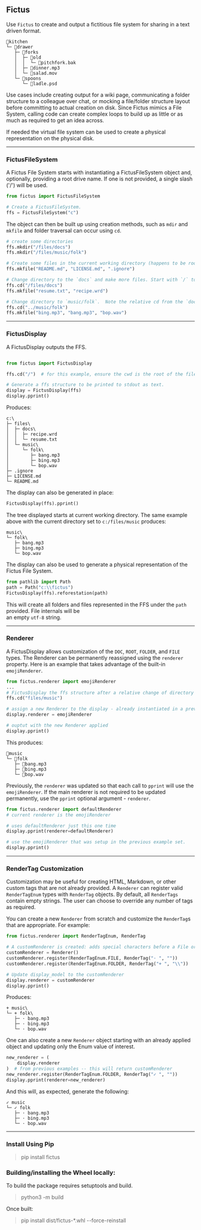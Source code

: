 ## Fictus

Use `Fictus` to create and output a fictitious file system for sharing in a text driven format.

```Text
🏡kitchen
└─ 📁drawer
   ├─ 📁forks
   │  ├─ 📁old
   │  │  └─ 📄pitchfork.bak
   │  ├─ 📄dinner.mp3
   │  └─ 📄salad.mov
   └─ 📁spoons
      └─ 📄ladle.psd
```

Use cases include creating output for a wiki page, communicating a folder structure to a colleague over chat, or
mocking a file/folder structure layout before committing to actual creation on disk.  Since Fictus mimics a File System,
calling code can create complex loops to build up as little or as much as required to get an idea across.

If needed the virtual file system can be used to create a physical representation on the physical disk.
<HR>

### FictusFileSystem
A Fictus File System starts with instantiating a FictusFileSystem object and, optionally, providing
a root drive name.  If one is not provided, a single slash ('/') will be used.

```Python
from fictus import FictusFileSystem

# Create a FictusFileSystem.
ffs = FictusFileSystem("c")
```

The object can then be built up using creation methods, such as `mdir` and `mkfile` and folder traversal can occur
using `cd`.


```Python
# create some directories
ffs.mkdir("/files/docs")
ffs.mkdir("/files/music/folk")

# Create some files in the current working directory (happens to be root).
ffs.mkfile("README.md", "LICENSE.md", ".ignore")

# Change directory to the `docs` and make more files. Start with `/` to traver from root.
ffs.cd("/files/docs")
ffs.mkfile("resume.txt", "recipe.wrd")

# Change directory to `music/folk`.  Note the relative cd from the `docs` folder. 
ffs.cd("../music/folk")
ffs.mkfile("bing.mp3", "bang.mp3", "bop.wav")
```

<HR>

### FictusDisplay
A FictusDisplay outputs the FFS.

```Python

from fictus import FictusDisplay

ffs.cd("/")  # for this example, ensure the cwd is the root of the file system

# Generate a ffs structure to be printed to stdout as text.
display = FictusDisplay(ffs)
display.pprint()
```

Produces:

```Text
c:\
├─ files\
│  ├─ docs\
│  │  ├─ recipe.wrd
│  │  └─ resume.txt
│  └─ music\
│     └─ folk\
│        ├─ bang.mp3
│        ├─ bing.mp3
│        └─ bop.wav
├─ .ignore
├─ LICENSE.md
└─ README.md
```

The display can also be generated in place:

```Python
FictusDisplay(ffs).pprint()
```

The tree displayed starts at current working directory. The same example
above with the current directory set to `c:/files/music` produces:

```Text
music\
└─ folk\
   ├─ bang.mp3
   ├─ bing.mp3
   └─ bop.wav
```

The display can also be used to generate a physical representation of the Fictus File System. 

```Python
from pathlib import Path
path = Path("c:\\fictus")
FictusDisplay(ffs).reforestation(path)
```

This will create all folders and files represented in the FFS under the `path` provided. File internals will be \
an empty `utf-8` string.
<HR>

### Renderer
A FictusDisplay allows customization of the `DOC`, `ROOT`, `FOLDER`, and `FILE` types.
The Renderer can be permanently reassigned using the `renderer` property. Here is an
example that takes advantage of the built-in `emojiRenderer`.  

```Python
from fictus.renderer import emojiRenderer
...
# FictusDisplay the ffs structure after a relative change of directory to files/music
ffs.cd("files/music")

# assign a new Renderer to the display - already instantiated in a previous example.
display.renderer = emojiRenderer

# ouptut with the new Renderer applied
display.pprint()
```

This produces:

```Text
📁music
└─ 📁folk
   ├─ 📄bang.mp3
   ├─ 📄bing.mp3
   └─ 📄bop.wav
```

Previously, the `renderer` was updated so that each call to `pprint` will use
the `emojiRenderer`. If the main renderer is not required to be updated permanently, 
use the `pprint` optional argument - `renderer`.

```Python
from fictus.renderer import defaultRenderer
# current renderer is the emojiRenderer

# uses defaultRenderer just this one time
display.pprint(renderer=defaultRenderer)  

# use the emojiRenderer that was setup in the previous example set.
display.pprint() 
```

<HR>

### RenderTag Customization
Customization may be useful for creating HTML, Markdown, or other custom tags that are
not already provided. A `Renderer` can register valid `RenderTagEnum` types with 
`RenderTag` objects.   By default, all `RenderTags` contain empty strings. The user
can choose to override any number of tags as required.

You can create a new `Renderer` from scratch and customize the `RenderTag`s that are 
appropriate. For example:

```Python
from fictus.renderer import RenderTagEnum, RenderTag

# A customRenderer is created: adds special characters before a File or Folder.
customRenderer = Renderer()
customRenderer.register(RenderTagEnum.FILE, RenderTag("· ", ""))
customRenderer.register(RenderTagEnum.FOLDER, RenderTag("+ ", "\\"))

# Update display_model to the customRenderer
display.renderer = customRenderer
display.pprint()
```

Produces:

```Text
+ music\
└─ + folk\
   ├─ · bang.mp3
   ├─ · bing.mp3
   └─ · bop.wav
```

One can also create a new `Renderer` object starting with an already applied object and 
updating only the Enum value of interest.

```Python
new_renderer = (
    display.renderer
)  # from previous examples -- this will return customRenderer
new_renderer.register(RenderTagEnum.FOLDER, RenderTag("✓ ", ""))
display.pprint(renderer=new_renderer)
```

And this will, as expected, generate the following:
```
✓ music
└─ ✓ folk
   ├─ · bang.mp3
   ├─ · bing.mp3
   └─ · bop.wav
```

<hr>

### Install Using Pip
>pip install fictus

### Building/installing the Wheel locally:
To build the package requires setuptools and build.
>python3 -m build

Once built:
>pip install dist/fictus-*.whl --force-reinstall

